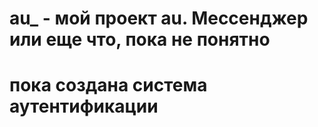 # au_ - мой проект au.  Мессенджер или еще что, пока не понятно
# пока создана система аутентификации
